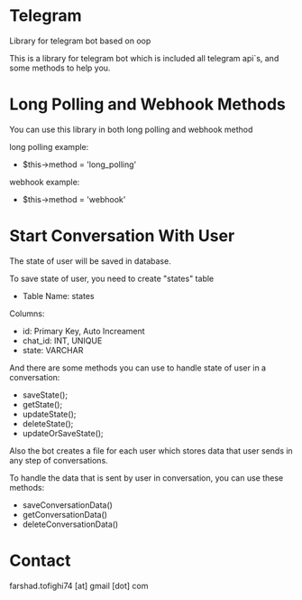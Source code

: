 # Telegram
Library for telegram bot based on oop

This is a library for telegram bot which is included all telegram api`s, and some methods to help you.

# Long Polling and Webhook Methods
You can use this library in both long polling and webhook method

long polling example:

* $this->method = 'long_polling'

webhook example:

* $this->method = 'webhook'

# Start Conversation With User

The state of user will be saved in database.

To save state of user, you need to create "states" table

* Table Name: states

Columns:

* id: Primary Key, Auto Increament
* chat_id: INT, UNIQUE
* state: VARCHAR

And there are some methods you can use to handle state of user in a conversation:

* saveState();
* getState();
* updateState();
* deleteState();
* updateOrSaveState();

Also the bot creates a file for each user which stores data that user sends in any step of conversations.

To handle the data that is sent by user in conversation, you can use these methods:

* saveConversationData()
* getConversationData()
* deleteConversationData()

# Contact
farshad.tofighi74 [at] gmail [dot] com

